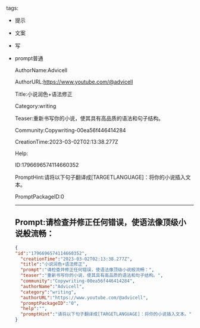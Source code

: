   tags: 
- 提示
- 文案
- 写
- prompt普通

  AuthorName:Advicell

  AuthorURL:https://www.youtube.com/@advicell

  Title:小说润色+语法修正

  Category:writing

  Teaser:重新书写你的小说，使其具有高品质的语法和句子结构。

  Community:Copywriting-00ea56f446414284

  CreationTime:2023-03-02T02:13:38.277Z

  Help:

  ID:1796696574114660352

  PromptHint:请将以下句子翻译成[TARGETLANGUAGE]：将你的小说插入文本。

  PromptPackageID:0

  ---

  ## Prompt:请检查并修正任何错误，使语法像顶级小说般流畅：

  ```json
  {
  "id":"1796696574114660352",
    "creationTime":"2023-03-02T02:13:38.277Z",
    "title":"小说润色+语法修正",
    "prompt":"请检查并修正任何错误，使语法像顶级小说般流畅：",
    "teaser":"重新书写你的小说，使其具有高品质的语法和句子结构。",
    "community":"Copywriting-00ea56f446414284",
    "authorName":"Advicell",
    "category":"writing",
    "authorURL":"https://www.youtube.com/@advicell",
    "promptPackageID":"0",
    "help":"",
    "promptHint":"请将以下句子翻译成[TARGETLANGUAGE]：将你的小说插入文本。"
  }
  ```
